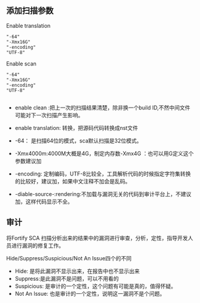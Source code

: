 ## 添加扫描参数
Enable translation
```
"-64"
"-Xmx16G"
"-encoding"
"UTF-8"

```

Enable scan
```
"-64"
"-Xmx16G"
"-encoding"
"UTF-8"
    
```


- enable clean :把上一次的扫描结果清楚，除非换一个build ID,不然中间文件可能对下一次扫描产生影响。
- enable translation: 转换，把源码代码转换成nst文件

- -64： 是扫描64位的模式，sca默认扫描是32位模式。
- -Xmx4000m:4000M大概是4G，制定内存数-Xmx4G ：也可以用G定义这个参数建议加
- -encoding: 定制编码，UTF-8比较全，工具解析代码的时候指定字符集转换的比较好，建议加，如果中文注释不加会是乱码。
- -diable-source-:rendering:不加载与漏洞无关的代码到审计平台上，不建议加，这样代码显示不全。


## 审计
将Fortify SCA 扫描分析出来的结果中的漏洞进行审查，分析，定性，指导开发人员进行漏洞的修复工作。

Hide/Suppress/Suspicious/Not An Issue四个的不同
- Hide: 是将此漏洞不显示出来，在报告中也不显示出来
- Suppress:是此漏洞不是问题，可以不用看的
- Suspicious: 是审计的一个定性，这个问题有可能是真的，值得怀疑。
- Not An Issue: 也是审计的一个定性，说明这一漏洞不是个问题。
